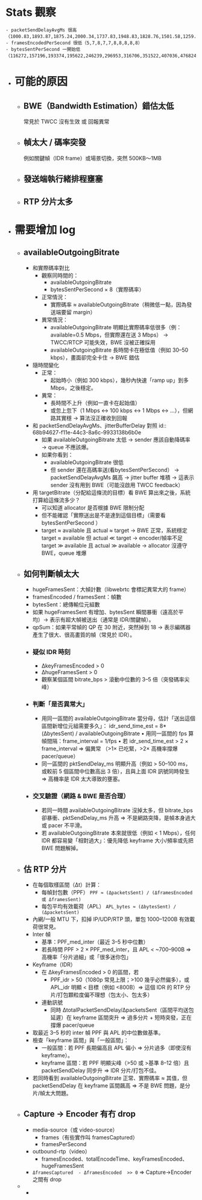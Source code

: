 # Stats 觀察
	- packetSendDelayAvgMs 很高 （1000.83,1893.87,1875.24,2000.34,1737.83,1948.83,1828.76,1501.58,1259.65,740.78）
	- framesEncodedPerSecond 很低（5,7,8,7,7,8,8,8,8,8）
	- bytesSentPerSecond 一開始低（116272,157196,193374,195622,246239,296953,316706,351522,407036,476824）
- # 可能的原因
	- ## BWE（Bandwidth Estimation）錯估太低
	  常見於 TWCC 沒有生效 或 回報異常
	- ## 幀太大 / 碼率突發
	  例如關鍵幀（IDR frame）或場景切換，突然 500KB～1MB
	- ## 發送端執行緒排程壅塞
	- ## RTP 分片太多
- # 需要增加 log
	- ## availableOutgoingBitrate
		- 和實際碼率對比
			- 觀察同時間的：
				- availableOutgoingBitrate
				- bytesSentPerSecond × 8（實際碼率）
			- 正常情況：
				- 實際碼率 ≈ availableOutgoingBitrate（稍微低一點，因為發送端要留 margin）
			- 異常情況：
				- availableOutgoingBitrate 明顯比實際碼率低很多（例：available=0.5 Mbps，但實際還在送 3 Mbps） → TWCC/RTCP 可能失效，BWE 沒被正確採用
				- availableOutgoingBitrate 長時間卡在極低值（例如 30–50 kbps），畫面卻完全卡住 → BWE 錯估
		- 隨時間變化
			- 正常：
				- 起始時小（例如 300 kbps），幾秒內快速「ramp up」到多 Mbps，之後穩定。
			- 異常：
				- 長時間不上升（例如一直卡在起始值）
				- 或忽上忽下（1 Mbps ↔ 100 kbps ↔ 1 Mbps ↔ …），但網路其實穩 → 算法沒正確收到回報
		- 和 packetSendDelayAvgMs、jitterBufferDelay 對照
		  id:: 68b94627-f11e-44c3-8a6c-9933138b6b0e
			- 如果 availableOutgoingBitrate 太低 → sender 應該自動降碼率 → queue 不應該爆。
			- 如果你看到：
				- availableOutgoingBitrate 很低
				- 但 sender 還在高碼率送(看bytesSentPerSecond） → packetSendDelayAvgMs 飆高 → jitter buffer 堆積
				  -> 這表示 sender 沒有用到 BWE（可能沒啟用 TWCC feedback）
		- 用 targetBitrate（分配給這條流的目標）看 BWE 算出來之後，系統打算給這條流多少？
			- 可以知道 allocator 是否根據 BWE 限制分配
			- 但不能確認「實際送出是不是達到這個目標」（需要看 bytesSentPerSecond ）
			- target ≈ available 且 actual ≈ target → BWE 正常，系統穩定
			  target ≈ available 但 actual ≪ target → encoder/幀率不足
			  target ≫ available 且 actual ≫ available → allocator 沒遵守 BWE，queue 堆爆
	- ## 如何判斷幀太大
		- hugeFramesSent：大幀計數（libwebrtc 會標記異常大的 frame）
		- framesEncoded / framesSent：幀數
		- bytesSent：總傳輸位元組數
		- 如果 hugeFramesSent 有增加、bytesSent 瞬間暴衝（遠高於平均）-> 表示有超大幀被送出（通常是 IDR/關鍵幀）。
		- qpSum：如果平常幀的 QP 在 30 附近，突然掉到 18 → 表示編碼器產生了很大、很高畫質的幀（常見於 IDR）。
		- ### 疑似 IDR 時刻
			- ΔkeyFramesEncoded > 0
			- ΔhugeFramesSent > 0
			- 觀察某個區間 bitrate_bps > 滾動中位數的 3–5 倍（突發碼率尖峰）
		- ### 判斷「是否異常大」
			- 用同一區間的 availableOutgoingBitrate 當分母，估計「送出這個區間新增位元組需要多久」：
			  idr_send_time_est = 8*(ΔbytesSent) / availableOutgoingBitrate
			  	•	用同一區間的 fps 算幀間隔：frame_interval = 1/fps
			  	•	若 idr_send_time_est > 2 × frame_interval ⇒ 偏異常
			  （>1× 已吃緊，>2× 高機率撐爆 pacer/queue）
			- 同一區間的 pktSendDelay_ms 明顯升高（例如 > 50–100 ms，或較前 5 個區間中位數高出 3 倍），且與上面 IDR 訊號同時發生
			  ⇒ 高機率是 IDR 太大導致的壅塞。
		- ### 交叉驗證（網路 & BWE 是否合理）
			- 若同一時間 availableOutgoingBitrate 沒掉太多，但 bitrate_bps 卻暴衝、pktSendDelay_ms 升高
			  ⇒ 不是網路突降，是幀本身過大或 pacer 不平滑。
			- 若 availableOutgoingBitrate 本來就很低（例如 < 1 Mbps），任何 IDR 都容易變「相對過大」：優先降低 keyframe 大小/頻率或先把 BWE 問題解掉。
	- ## 估 RTP 分片
		- 在每個取樣區間（Δt）計算：
			- 每幀封包數（PPF）
			  `PPF ≈ (ΔpacketsSent) / (ΔframesEncoded 或 ΔframesSent)`
			- 每包平均有效載荷（APL）
			  `APL_bytes ≈ (ΔbytesSent) / (ΔpacketsSent)`
		- 內網/一般 MTU 下，扣掉 IP/UDP/RTP 頭，單包 1000–1200B 有效載荷很常見。
		- Inter 幀
			- 基準：PPF_med_inter（最近 3–5 秒中位數）
			- 若長時間 PPF > 2 × PPF_med_inter，且 APL < ~700–900B ⇒ 高機率「分片過細」或「很多迷你包」
		- Keyframe（IDR）
			- 在 ΔkeyFramesEncoded > 0 的區間，若
				- PPF_idr > 50（1080p 常見上限；>100 幾乎必然偏多），或 APL_idr 明顯 < 目標（例如 <800B）⇒ 這個 IDR 的 RTP 分片/打包顆粒度偏不理想（包太小、包太多）
			- 連動訊號
				- 同時 ΔtotalPacketSendDelay/ΔpacketsSent（區間平均送包延遲）在 keyframe 區間突升 ⇒ 過多分片 + 短時突發，正在撐爆 pacer/queue
		- 取最近 3–5 秒的 inter 幀 PPF 與 APL 的中位數做基準。
		- 檢查「keyframe 區間」與「一般區間」：
			- 一般區間：若 PPF 長期偏高且 APL 偏小 ⇒ 分片過多（即使沒有 keyframe）。
			- keyframe 區間：若 PPF 明顯尖峰（>50 或 >基準 8–12 倍）且 packetSendDelay 同步升 ⇒ IDR 分片/打包不佳。
		- 若同時看到 availableOutgoingBitrate 正常、實際碼率 ≈ 其值，但 packetSendDelay 在 keyframe 區間飆高 ⇒ 不是 BWE 問題，是分片/幀太大問題。
	- ## Capture → Encoder 有冇 drop
		- media-source（或 video-source）
			- frames（有些實作叫 framesCaptured）
			- framesPerSecond
		- outbound-rtp（video）
			- framesEncoded、totalEncodeTime、keyFramesEncoded、hugeFramesSent
		- `ΔframesCaptured  - ΔframesEncoded  >> 0`  ⇒ Capture→Encoder 之間有 drop
	-
		-